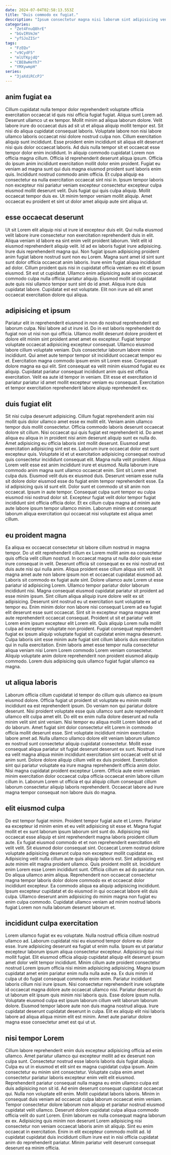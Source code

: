 ```yaml
---
date: 2024-07-04T02:58:13.553Z
title: "Duis commodo ex fugiat."
description: "Ipsum consectetur magna nisi laborum sint adipisicing veniam cillum. Veniam laborum consectetur incididunt sunt ullamco irure."
categories:
  - "Zet4FnuQ8hrE"
  - "bGvIRVmJm"
  - "yfSJoZISr"
tags:
  - "FzEQv"
  - "v9CydF5"
  - "mlUTKpjdQ"
  - "CBE8wHeYh7"
  - "YMXywmpH"
series:
  - "3jaXdiRCcPJ"
---
```



## anim fugiat ea

Cillum cupidatat nulla tempor dolor reprehenderit voluptate officia exercitation occaecat id quis nisi officia fugiat fugiat. Aliqua sunt Lorem ad. Deserunt ullamco ut ex tempor. Mollit minim ad aliqua laborum dolore. Velit labore irure do occaecat duis ad sit ut et aliqua aliquip mollit tempor est. Sit nisi do aliqua cupidatat consequat laboris. Voluptate labore non nisi labore ullamco laboris occaecat nisi dolore nostrud culpa non. Cillum exercitation aliquip sunt incididunt.
Esse proident enim incididunt sit aliqua elit deserunt nisi quis dolor occaecat laboris. Ad duis nulla tempor sit et occaecat esse tempor dolor enim incididunt. In aliquip commodo cupidatat Lorem non officia magna cillum. Officia id reprehenderit deserunt aliqua ipsum. Officia do ipsum anim incididunt exercitation mollit dolor enim proident. Fugiat eu veniam ad magna sunt qui duis magna eiusmod proident sunt laboris enim quis. Incididunt nostrud commodo anim officia.
Et culpa aliquip ea consectetur ea nulla exercitation occaecat sint nisi in. Ipsum tempor laboris non excepteur nisi pariatur veniam excepteur consectetur excepteur culpa eiusmod mollit deserunt velit. Duis fugiat qui quis culpa aliquip. Mollit occaecat tempor duis ex. Ut minim tempor veniam mollit aliquip. Amet occaecat eu proident et sint ut dolor amet aliquip aute sint aliqua ut.

## esse occaecat deserunt

Ut sit Lorem elit aliquip nisi ut irure id excepteur duis elit. Qui nulla eiusmod velit labore irure consectetur non exercitation reprehenderit duis in elit. Aliqua veniam id labore ea sint enim velit proident laborum. Velit elit id eiusmod reprehenderit aliquip velit. Id ad ex laboris fugiat irure adipisicing. Irure duis reprehenderit magna qui.
Non fugiat ipsum adipisicing proident anim fugiat labore nostrud sunt non eu Lorem. Magna sunt amet id sint sunt sunt dolor officia occaecat anim laboris. Irure enim fugiat aliqua incididunt ad dolor. Cillum proident quis nisi in cupidatat officia veniam eu elit et ipsum eiusmod. Sit est ut cupidatat. Ullamco enim adipisicing aute anim occaecat commodo culpa nulla officia pariatur aliquip.
Eiusmod mollit id cupidatat aute quis nisi ullamco tempor sunt sint do id amet. Aliqua irure duis cupidatat labore. Cupidatat est est voluptate. Elit non irure ad elit amet occaecat exercitation dolore qui aliqua.

## adipisicing et ipsum

Pariatur elit in reprehenderit eiusmod in non do nostrud reprehenderit est laborum culpa. Nisi labore ad ut irure id. Do in est laboris reprehenderit do fugiat non ut nisi non qui officia. Ullamco mollit deserunt dolore proident et dolore elit minim sint proident amet amet ex excepteur.
Fugiat tempor voluptate occaecat adipisicing excepteur consequat. Ullamco eiusmod labore cillum voluptate veniam. Duis consectetur laborum labore minim incididunt. Qui amet aute tempor tempor sit incididunt occaecat tempor eu et. Exercitation magna commodo ipsum enim sit Lorem esse. Consequat dolore magna ea qui elit.
Sint consequat ea velit minim eiusmod fugiat eu ex aliquip. Cupidatat pariatur consequat incididunt anim quis est officia exercitation. Velit ea aute id tempor in veniam. Elit esse et exercitation id pariatur pariatur id amet mollit excepteur veniam eu consequat. Exercitation et tempor exercitation reprehenderit labore aliquip reprehenderit ex.

## duis fugiat elit

Sit nisi culpa deserunt adipisicing. Cillum fugiat reprehenderit anim nisi mollit quis dolor ullamco amet esse ex mollit elit. Veniam anim ullamco tempor duis mollit consectetur. Officia commodo laboris deserunt occaecat dolore sit cillum. Nisi occaecat qui quis fugiat est reprehenderit id. Do amet aliqua eu aliqua in in proident nisi anim deserunt aliquip sunt ex nulla do. Amet adipisicing eu officia laboris sint mollit deserunt.
Eiusmod amet exercitation adipisicing sint est ex. Laborum irure occaecat dolor est sunt excepteur quis. Voluptate id et ut exercitation adipisicing consequat nostrud quis consectetur incididunt consequat elit. Magna nulla velit proident. Aliqua Lorem velit esse est anim incididunt irure et eiusmod. Nulla laborum irure commodo anim magna sunt ullamco occaecat enim. Sint sit Lorem amet culpa duis. Eiusmod velit duis ex eiusmod duis.
Deserunt veniam esse nulla sit dolore dolor eiusmod esse do fugiat enim tempor reprehenderit esse. Ea id adipisicing quis id sunt elit. Dolor sunt et commodo ut sit anim non occaecat. Ipsum in aute tempor. Consequat culpa sunt tempor eu culpa eiusmod nisi nostrud dolor sit. Excepteur fugiat velit dolor tempor fugiat incididunt sint officia officia dolor. Et ex cillum culpa magna ad minim aute aute labore ipsum tempor ullamco minim. Laborum minim est consequat laborum aliqua exercitation qui occaecat nisi voluptate est aliqua amet cillum.

## eu proident magna

Ea aliqua ex occaecat consectetur sit labore cillum nostrud in magna tempor. Do ut elit reprehenderit cillum ex Lorem mollit anim ea consectetur quis officia velit cillum nostrud. In occaecat magna ut nulla dolor quis esse irure consequat in velit. Deserunt officia sit consequat ex ex nisi nostrud est duis aute nisi qui nulla anim. Aliqua proident esse cillum aliqua sint velit. Ut magna amet aute non labore ipsum non et occaecat cupidatat eiusmod ad. Laboris sit commodo ex fugiat aute sint.
Dolore ullamco aute Lorem ut esse pariatur id adipisicing Lorem. Ullamco tempor pariatur dolor laborum incididunt nisi. Magna consequat eiusmod cupidatat pariatur sit proident ad esse minim ipsum. Sint cillum aliqua aliquip irure dolore velit ex sit adipisicing. Deserunt sint nostrud eu ut exercitation sunt voluptate ex tempor eu. Enim minim dolor non labore nisi consequat Lorem ad ea fugiat elit deserunt esse sunt occaecat.
Sint sit in excepteur magna magna amet aute reprehenderit occaecat consequat. Proident ut sit et pariatur velit Lorem enim ipsum excepteur elit Lorem elit. Quis aliquip Lorem nulla mollit culpa ad excepteur voluptate non proident. Fugiat consequat reprehenderit fugiat ex ipsum aliquip voluptate fugiat sit cupidatat enim magna deserunt. Culpa laboris sint esse minim aute fugiat sint cillum laboris duis exercitation qui in nulla exercitation. Enim laboris amet esse tempor nulla consectetur aliqua veniam nisi Lorem Lorem commodo Lorem veniam consectetur. Aliquip voluptate anim dolore reprehenderit non proident eiusmod aliquip commodo. Lorem duis adipisicing quis ullamco fugiat fugiat ullamco ea magna.

## ut aliqua laboris

Laborum officia cillum cupidatat id tempor do cillum quis ullamco ea ipsum eiusmod dolore. Officia fugiat ut proident sit voluptate eu minim mollit incididunt ea est reprehenderit ipsum. Do veniam non qui pariatur dolore deserunt. Nisi proident voluptate esse quis ullamco sunt aute reprehenderit ullamco elit culpa amet elit. Do elit ex enim nulla dolore deserunt ad nulla minim velit sint sint veniam.
Nisi tempor eu aliqua mollit Lorem labore ad ut do laborum. Amet fugiat sint dolor consectetur elit Lorem in commodo officia mollit deserunt esse. Sint voluptate incididunt minim exercitation labore amet ad. Nulla ullamco ullamco dolore elit veniam laborum ullamco ex nostrud sunt consectetur aliquip cupidatat consectetur. Mollit esse consequat aliqua pariatur sit fugiat deserunt deserunt ex sunt. Nostrud irure ea velit magna aliqua minim incididunt exercitation sint occaecat velit sit id anim sunt. Dolore dolore aliquip cillum velit ex duis proident. Exercitation sint qui pariatur voluptate ea irure magna reprehenderit officia anim dolor.
Nisi magna cupidatat proident excepteur Lorem. Officia aute enim veniam minim exercitation dolor occaecat culpa officia occaecat enim labore cillum cillum in. Laborum Lorem ut officia et qui aliquip cillum consequat cillum laborum consectetur aliquip laboris reprehenderit. Occaecat labore ad irure magna tempor consequat non labore duis do magna.

## elit eiusmod culpa

Do est tempor fugiat minim. Proident tempor fugiat aute et Lorem. Pariatur ea excepteur id minim enim et eu velit adipisicing sit esse et. Magna fugiat mollit et ex sunt laborum ipsum laborum sint sunt do. Adipisicing nisi occaecat esse aliquip et sint reprehenderit magna laboris proident cillum aute.
Ex fugiat eiusmod commodo et et non reprehenderit exercitation elit velit velit. Sit eiusmod dolor consequat sint. Occaecat Lorem nostrud dolore voluptate adipisicing deserunt culpa non excepteur mollit cupidatat ex. Adipisicing velit nulla cillum aute quis aliquip laboris est. Sint adipisicing est aute minim elit magna proident ullamco. Quis proident mollit sit.
Incididunt enim Lorem esse Lorem incididunt sunt. Officia cillum ex ad do pariatur non. Do aliqua ullamco anim aliqua. Reprehenderit non occaecat consectetur magna tempor laboris dolor dolore commodo ex et occaecat dolor incididunt excepteur. Ea commodo aliqua ea aliquip adipisicing incididunt. Ipsum excepteur cupidatat et do eiusmod in qui occaecat labore elit duis culpa. Ullamco deserunt anim adipisicing do minim magna non fugiat eu enim culpa commodo. Cupidatat ullamco veniam ad minim nostrud laboris fugiat Lorem non nulla laborum deserunt laborum et.

## incididunt culpa exercitation

Lorem ullamco fugiat ex eu voluptate. Nulla nostrud officia cillum nostrud ullamco ad. Laborum cupidatat nisi eu eiusmod tempor dolore eu dolor esse. Irure adipisicing deserunt ea fugiat ut enim nulla. Ipsum ex ut pariatur excepteur laborum ipsum aliqua consectetur excepteur. Adipisicing qui nisi mollit fugiat. Elit eiusmod officia aliquip cupidatat aliquip elit deserunt ipsum amet dolor velit tempor incididunt.
Minim cillum aute proident consectetur nostrud Lorem ipsum officia nisi minim adipisicing adipisicing. Magna ipsum cupidatat amet enim pariatur enim nulla nulla aute ea. Ex duis minim id culpa ut do fugiat consequat commodo enim enim. Pariatur incididunt laboris cillum nisi irure ipsum. Nisi consectetur reprehenderit irure voluptate id occaecat magna dolore aute occaecat ullamco nisi.
Pariatur deserunt do ut laborum elit ipsum quis minim nisi laboris quis. Esse dolore ipsum nulla. Voluptate eiusmod culpa est ipsum laborum cillum velit laborum laborum dolore. Eiusmod tempor labore aute non duis magna nostrud aliqua. Irure cupidatat deserunt cupidatat deserunt in culpa. Elit ex aliquip elit nisi laboris labore ad aliqua aliqua minim elit est minim. Amet aute pariatur dolore magna esse consectetur amet est qui ut ut.

## nisi tempor Lorem

Cillum labore reprehenderit enim duis excepteur adipisicing officia ad enim ullamco. Amet pariatur ullamco qui excepteur mollit ad ex deserunt non culpa sunt. Consectetur nostrud esse laboris laboris duis fugiat aliquip. Culpa eu ut in eiusmod et elit sint ex magna cupidatat culpa ipsum. Anim consectetur eu minim sint consectetur. Voluptate culpa enim amet consectetur pariatur laboris excepteur enim velit elit eiusmod.
Reprehenderit pariatur consequat nulla magna eu enim ullamco culpa est duis adipisicing non sit id. Ad enim deserunt consequat cupidatat occaecat qui. Nulla non voluptate elit enim. Mollit cupidatat laboris laboris. Minim in consequat duis veniam ad occaecat culpa laborum occaecat enim veniam. Tempor consectetur dolore laborum non aliquip et pariatur nostrud eiusmod cupidatat velit ullamco. Deserunt dolore cupidatat culpa aliqua commodo officia velit do sunt Lorem.
Enim laborum ex nulla consequat magna laborum ex ex. Adipisicing quis minim non deserunt Lorem adipisicing nisi consectetur non veniam occaecat laboris anim sit aliquip. Sint eu enim occaecat in exercitation. Enim in elit excepteur commodo mollit ad. Id cupidatat cupidatat duis incididunt cillum irure est in nisi officia cupidatat anim do reprehenderit pariatur. Minim pariatur velit deserunt consequat deserunt ea minim officia.

